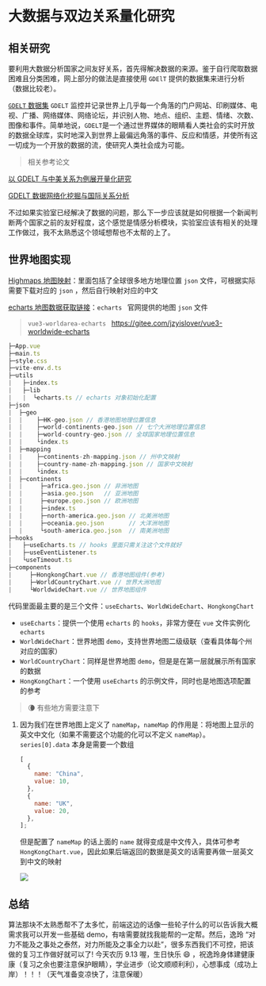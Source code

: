 # 大数据与双边关系量化研究

## 相关研究

​ 要利用大数据分析国家之间友好关系，首先得解决数据的来源。鉴于自行爬取数据困难且分类困难，网上部分的做法是直接使用 `GDElT` 提供的数据集来进行分析（数据比较老）。

[`GDELT` 数据集](https://www.kaggle.com/datasets/gdelt/gdelt/data) `GDELT` 监控并记录世界上几乎每一个角落的门户网站、印刷媒体、电视、广播、网络媒体、网络论坛，并识别人物、地点、组织、主题、情绪、次数、图像和事件。简单地说，`GDELT`是一个通过世界媒体的眼睛看人类社会的实时开放的数据全球库，实时地深入到世界上最偏远角落的事件、反应和情感，并使所有这一切成为一个开放的数据的流，使研究人类社会成为可能。

> 相关参考论文

[以 GDELT 与中美关系为例展开量化研究](http://qjip.tsinghuajournals.com/article/2019/2096-1545/101393D-2019-2-104.shtml)

[GDELT 数据网络化挖掘与国际关系分析](http://geoscien.neigae.ac.cn/article/2019/1560-8999/1560-8999-21-1-14.shtml)

​ 不过如果实验室已经解决了数据的问题，那么下一步应该就是如何根据一个新闻判断两个国家之前的友好程度，这个感觉是情感分析模块，实验室应该有相关的处理工作做过，我不太熟悉这个领域想帮也不太帮的上了。

## 世界地图实现

[Highmaps 地图映射](https://img.hcharts.cn/mapdata/)：里面包括了全球很多地方地理位置 `json` 文件，可根据实际需要下载对应的 `json` ，然后自行映射对应的中文

[echarts 地图数据获取链接](https://echarts.apache.org/examples/data/asset/)：`echarts ` 官网提供的地图 `json` 文件

> `vue3-worldarea-echarts ` https://gitee.com/jzyislover/vue3-worldwide-echarts

```js
├─App.vue
├─main.ts
├─style.css
├─vite-env.d.ts
├─utils
|   ├─index.ts
|   ├─lib
|   |  └echarts.ts // echarts 对象初始化配置
├─json
|  ├─geo
|  |    ├─HK-geo.json // 香港地图地理位置信息
|  |    ├─world-continents-geo.json // 七个大洲地理位置信息
|  |    ├─world-country-geo.json // 全球国家地理位置信息
|  |    └index.ts
|  ├─mapping
|  |    ├─continents-zh-mapping.json // 州中文映射
|  |    ├─country-name-zh-mapping.json // 国家中文映射
|  |    └index.ts
|  ├─continents
|  |     ├─africa.geo.json // 非洲地图
|  |     ├─asia.geo.json   // 亚洲地图
|  |     ├─europe.geo.json // 欧洲地图
|  |     ├─index.ts
|  |     ├─north-america.geo.json // 北美洲地图
|  |     ├─oceania.geo.json       // 大洋洲地图
|  |     └south-america.geo.json  // 南美洲地图
├─hooks
|   ├─useEcharts.ts // hooks 里面只需关注这个文件就好
|   ├─useEventListener.ts
|   └useTimeout.ts
├─components
|     ├─HongkongChart.vue // 香港地图组件(参考)
|     ├─WorldCountryChart.vue // 世界大洲地图
|     └WorldwideChart.vue // 世界地图组件
```

代码里面最主要的是三个文件：`useEcharts`、`WorldWideEchart`、`HongkongChart`

- `useEcharts`：提供一个使用 `echarts` 的 `hooks`，非常方便在 `vue` 文件实例化`echarts`
- `WorldWideChart`：世界地图 `demo`，支持世界地图二级级联（查看具体每个州对应的国家）
- `WorldCountryChart`：同样是世界地图 `demo`，但是是在第一层就展示所有国家的数据
- `HongKongChart`：一个使用 `useEcharts` 的示例文件，同时也是地图选项配置的参考

> :waning_crescent_moon: 有些地方需要注意下

1. 因为我们在世界地图上定义了 `nameMap`，`nameMap` 的作用是：将地图上显示的英文中文化（如果不需要这个功能的化可以不定义 `nameMap`）。`series[0].data` 本身是需要一个数组

   ```js
   [
     {
       name: "China",
       value: 10,
     },
     {
       name: "UK",
       value: 20,
     },
   ];
   ```

   但是配置了 `nameMap` 的话上面的 `name` 就得变成是中文传入，具体可参考 `HongKongChart.vue`，因此如果后端返回的数据是英文的话需要再做一层英文到中文的映射

   <img src="/home/jzy/.config/Typora/typora-user-images/image-20231016232250860.png" style="display: block; margin: auto;"/>

## 总结

算法那块不太熟悉帮不了太多忙，前端这边的话像一些轮子什么的可以告诉我大概需求我可以开发一些基础 demo，有啥需要就找我能帮的一定帮。然后，逸玲 “对力不能及之事处之泰然，对力所能及之事全力以赴”，很多东西我们不可控，把该做的复习工作做好就可以了! 今天农历 9.13 喔，生日快乐 :smile: ，祝逸玲身体建健康康（复习之余也要注意保护眼睛），学业进步（论文顺顺利利），心想事成（成功上岸）！！！（天气准备变凉快了，注意保暖）
